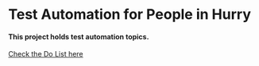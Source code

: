 # Test Automation for People in Hurry

#### This project holds test automation topics.

[Check the Do List here](docs/topics.todo)

